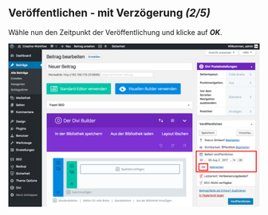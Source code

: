 ## Veröffentlichen - mit Verzögerung *(2/5)*

Wähle nun den Zeitpunkt der Veröffentlichung und klicke auf _**OK**_.

![image](./assets/deleyed_select.jpg)

